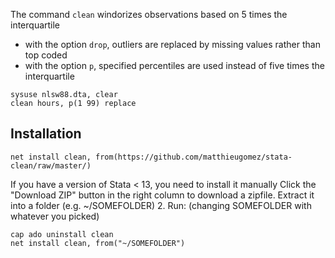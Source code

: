 The command `clean` windorizes observations based on 5 times the interquartile

- with the option `drop`, outliers are replaced by missing values rather than top coded
- with the option `p`, specified percentiles are used instead of five times the interquartile

```
sysuse nlsw88.dta, clear
clean hours, p(1 99) replace
```


## Installation
```
net install clean, from(https://github.com/matthieugomez/stata-clean/raw/master/)
```

If you have a version of Stata < 13, you need to install it manually
Click the "Download ZIP" button in the right column to download a zipfile. Extract it into a folder (e.g. ~/SOMEFOLDER)
2. Run: (changing SOMEFOLDER with whatever you picked)
```
cap ado uninstall clean
net install clean, from("~/SOMEFOLDER")
```